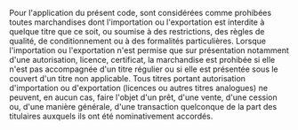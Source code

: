 Pour l'application du présent code, sont considérées
comme prohibées toutes marchandises dont l'importation ou l'exportation
est interdite à quelque titre que ce soit, ou soumise à des
restrictions, des règles de qualité, de conditionnement ou à des
formalités particulières.
Lorsque l'importation ou l'exportation n'est permise que sur
présentation notamment d'une autorisation, licence, certificat, la
marchandise est prohibée si elle n'est pas accompagnée d'un titre
régulier ou si elle est présentée sous le couvert d'un titre non
applicable.
Tous titres portant autorisation d'importation ou d'exportation
(licences ou autres titres analogues) ne peuvent, en aucun cas, faire
l'objet d'un prêt, d'une vente, d'une cession ou, d'une manière
générale, d'une transaction quelconque de la part des titulaires
auxquels ils ont été nominativement accordés.